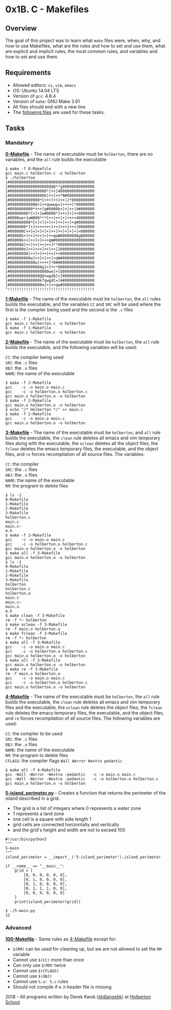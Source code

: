 # 0x1B. C - Makefiles

## Overview
The goal of this project was to learn what `make` files were, when, why, and how to use Makefiles, what are the rules and how to set and use them, what are explicit and implicit rules, the most common rules, and variables and how to set and use them.

## Requirements
* Allowed editors: `vi`, `vim`, `emacs`
* OS: Ubuntu 14.04 LTS
* Version of `gcc`: 4.8.4
* Version of `make`: GNU Make 3.81
* All files should end with a new line
* The [following files](https://github.com/holbertonschool/0x1B.c) are used for these tasks. 

## Tasks
### Mandatory
**[0-Makefile](0-Makefile)** - The name of executable must be `holberton`, there are no variables, and the `all` rule builds the executable
```
$ make -f 0-Makefile 
gcc main.c holberton.c -o holberton
$ ./holberton 
j#0000000000000000000000000000000000000
j#000000000000000000@Q**g00000000000000
j#0000000000000000*]++]4000000000000000
j#000000000000000k]++]++*N#000000000000
j#0000000000000*C+++]++]++]J*0000000000
j#00000000000@+]++qwwwp=]++++]*00000000
j#0000000000*+++]q#0000k+]+]++]4#000000
j#00000000*C+]+]w#0000*]+++]+]++0000000
j#0000we+]wW000***C++]++]+]++++40000000
j#000000000*C+]+]]+]++]++]++]+q#0000000
j#0000000*]+]+++++++]++]+++]+++J0000000
j#000000C++]=]+]+]+]++]++]+]+]+]=000000
j#00000k+]++]+++]+]++qwW0000000AgW00000
j#00000k++]++]+]+++qW#00000000000000000
j#00000A]++]++]++]++J**0000000000000000
j#000000e]++]+++]++]++]J000000000000000
j#0000000A]++]+]++]++]++000000000000000
j#000000000w]++]+]++]+qW#00000000000000
j#00000000000w]++++]*0##000000000000000
j#0000000000000Ag]+]++*0000000000000000
j#00000000000000000we]+]Q00000000000000
j#0000000000000@@+wgdA]+J00000000000000
j#0000000000000k?qwgdC=]4#0000000000000
j#00000000000000w]+]++qw#00000000000000
"!!!!!!!!!!!!!!!!!!!!!!!!!!!!!!!!!!!!!!
```

**[1-Makefile](1-Makefile)** - The name of the executable must be `holberton`, the `all` rules builds the executable, and the variables `CC` and `SRC` will be used where the first is the compiler being used and the second is the `.c` files
```
$ make -f 1-Makefile
gcc main.c holberton.c -o holberton
$ make -f 1-Makefile
gcc main.c holberton.c -o holberton
```

**[2-Makefile](2-Makefile)** - The name of the executable must be `holberton`, the `all` rule builds the executable, and the following variables will be used:

`CC`: the compiler being used  
`SRC`: the `.c` files  
`OBJ`: the `.o` files  
`NAME`: the name of the executable  
```
$ make -f 2-Makefile
gcc    -c -o main.o main.c
gcc    -c -o holberton.o holberton.c
gcc main.o holberton.o -o holberton
$ make -f 2-Makefile
gcc main.o holberton.o -o holberton
$ echo "/* Holberton */" >> main.c
$ make -f 2-Makefile
gcc    -c -o main.o main.c
gcc main.o holberton.o -o holberton
```

**[3-Makefile](3-Makefile)** - The name of the executable must be `holberton`, and `all` rule builds the executable, the `clean` rule deletes all emacs and vim temporary files along with the executable, the `oclean` deletes all the object files, the `fclean` deletes the emacs temporary files, the executable, and the object files, and `re` forces recompilation of all source files. The variables:

`CC`: the compiler  
`SRC`: the `.c` files  
`OBJ`: the `.o` files  
`NAME`: the name of the executable  
`RM`: the program to delete files  
```
$ ls -1
0-Makefile
1-Makefile
2-Makefile
3-Makefile
holberton.c
main.c
main.c~
m.h
$ make -f 3-Makefile
gcc    -c -o main.o main.c
gcc    -c -o holberton.o holberton.c
gcc main.o holberton.o -o holberton
$ make all -f 3-Makefile
gcc main.o holberton.o -o holberton
$ ls -1
0-Makefile
1-Makefile
2-Makefile
3-Makefile
holberton
holberton.c
holberton.o
main.c
main.c~
main.o
m.h
$ make clean -f 3-Makefile 
rm -f *~ holberton
$ make oclean -f 3-Makefile 
rm -f main.o holberton.o
$ make fclean -f 3-Makefile 
rm -f *~ holberton
$ make all -f 3-Makefile
gcc    -c -o main.o main.c
gcc    -c -o holberton.o holberton.c
gcc main.o holberton.o -o holberton
$ make all -f 3-Makefile
gcc main.o holberton.o -o holberton
$ make re -f 3-Makefile
rm -f main.o holberton.o
gcc    -c -o main.o main.c
gcc    -c -o holberton.o holberton.c
gcc main.o holberton.o -o holberton
```

**[4-Makefile](4-Makefile)** - The name of the executable must be `holberton`, the `all` rule builds the executable, the `clean` rule deletes all emacs and vim temporary files and the executable, the `oclean` rule deletes the object files, the `fclean` rule deletes the emacs temporary files, the executable, and the object files, and `re` forces recompilation of all source files. The following variables are used:

`CC`: the compiler to be used  
`SRC`: the `.c` files  
`OBJ`: the `.o` files  
`NAME`: the name of the executable  
`RM`: the program to delete files  
`CFLAGS`: the compiler flags `Wall Werror Wextra pedantic`  
```
$ make all -f 4-Makefile
gcc -Wall -Werror -Wextra -pedantic   -c -o main.o main.c
gcc -Wall -Werror -Wextra -pedantic   -c -o holberton.o holberton.c
gcc main.o holberton.o -o holberton
```

**[5-island_perimeter.py](5-island_perimeter.py)** - Creates a function that returns the perimeter of the island described in a grid. 
* The grid is a list of integers where 0 represents a water zone
* 1 represents a land zone
* one cell is a square with side length 1
* grid cells are connected horizontally and vertically
* and the grid's height and width are not to exceed 100
```
#!/usr/bin/python3
"""
5-main
"""
island_perimeter = __import__('5-island_perimeter').island_perimeter

if __name__ == "__main__":
    grid = [
        [0, 0, 0, 0, 0, 0],
        [0, 1, 0, 0, 0, 0],
        [0, 1, 0, 0, 0, 0],
        [0, 1, 1, 1, 0, 0],
        [0, 0, 0, 0, 0, 0]
    ]
    print(island_perimeter(grid))

$ ./5-main.py
12
```

### Advanced
**[100-Makefile](100-Makefile)** - Same rules as [4-Makefile](4-Makefile) except for:
* `$(RM)` can be used for cleaning up, but we are not allowed to set the `RM` variable
* Cannot use `$(CC)` more than once
* Can only use `$(RM)` twice
* Cannot use `$(CFLAGS)`
* Cannot use `$(OBJ)`
* Cannot use `%.o: %.c` rules
* Should not compile if `m.h` header file is missing


2018 - All programs written by Derek Kwok ([@dlangshk](https://twitter.com/dlangshk)) at [Holberton School](https://www.holbertonschool.com/)
